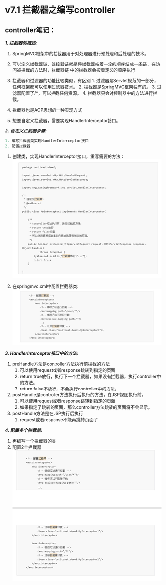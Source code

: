 # v7.1 拦截器之编写controller

## controller笔记：

***1. 拦截器的概述:***

1. SpringMVC框架中的拦截器用于对处理器进行预处理和后处理的技术。 
2. 可以定义拦截器链，连接器链就是将拦截器按着一定的顺序结成一条链，在访问被拦截的方法时，拦截器链 中的拦截器会按着定义的顺序执行
3. 拦截器和过滤器的功能比较类似，有区别
       1. 过滤器是Servlet规范的一部分，任何框架都可以使用过滤器技术。 
       2. 拦截器是SpringMVC框架独有的。 
       3. 过滤器配置了/*，可以拦截任何资源。 
       4. 拦截器只会对控制器中的方法进行拦截。 
       
4.  拦截器也是AOP思想的一种实现方式 
5. 想要自定义拦截器，需要实现HandlerInterceptor接口。 


***2. 自定义拦截器步骤:***

```java
1. 编写拦截器类实现HandlerInterceptor接口
2. 配置拦截器
```





1. 创建类，实现HandlerInterceptor接口，重写需要的方法：
![](img/21.jpg)

2. 在springmvc.xml中配置拦截器类:
![](img/22.jpg)

***3. HandlerInterceptor接口中的方法:***

1. preHandle方法是controller方法执行前拦截的方法 
    1. 可以使用request或者response跳转到指定的页面
    2. return true放行，执行下一个拦截器，如果没有拦截器，执行controller中的方法。 
    3. return false不放行，不会执行controller中的方法。
 2. postHandle是controller方法执行后执行的方法，在JSP视图执行前。 
    1. 可以使用request或者response跳转到指定的页面 
    2. 如果指定了跳转的页面，那么controller方法跳转的页面将不会显示。 
3. postHandle方法是在JSP执行后执行 
    1. request或者response不能再跳转页面了
    
    
***4. 配置多个拦截器:***

1. 再编写一个拦截器的类 
2. 配置2个拦截器
![](img/23.jpg)